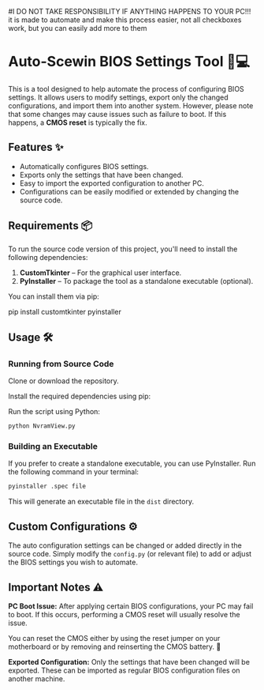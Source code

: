 #I DO NOT TAKE RESPONSIBILITY IF ANYTHING HAPPENS TO YOUR PC!!!
it is made to automate and make this process easier, not all checkboxes work, but you can easily add more to them


# Auto-Scewin BIOS Settings Tool 🔧💻

This is a tool designed to help automate the process of configuring BIOS settings. It allows users to modify settings, export only the changed configurations, and import them into another system. However, please note that some changes may cause issues such as failure to boot. If this happens, a **CMOS reset** is typically the fix.

## Features ✨

- Automatically configures BIOS settings.
- Exports only the settings that have been changed. 
- Easy to import the exported configuration to another PC.
- Configurations can be easily modified or extended by changing the source code.

## Requirements 📦

To run the source code version of this project, you'll need to install the following dependencies:

1. **CustomTkinter** – For the graphical user interface.
2. **PyInstaller** – To package the tool as a standalone executable (optional).

You can install them via pip:

pip install customtkinter pyinstaller


## Usage 🛠️

### Running from Source Code

Clone or download the repository.

Install the required dependencies using pip:

Run the script using Python:

```bash
python NvramView.py
```

### Building an Executable

If you prefer to create a standalone executable, you can use PyInstaller. Run the following command in your terminal:

```bash
pyinstaller .spec file
```

This will generate an executable file in the `dist` directory.

## Custom Configurations ⚙️

The auto configuration settings can be changed or added directly in the source code. Simply modify the `config.py` (or relevant file) to add or adjust the BIOS settings you wish to automate.

## Important Notes ⚠️

**PC Boot Issue:** After applying certain BIOS configurations, your PC may fail to boot. If this occurs, performing a CMOS reset will usually resolve the issue.

You can reset the CMOS either by using the reset jumper on your motherboard or by removing and reinserting the CMOS battery. 🔋

**Exported Configuration:** Only the settings that have been changed will be exported. These can be imported as regular BIOS configuration files on another machine.
